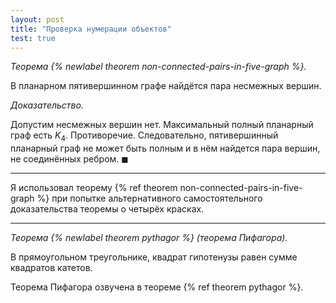 ```yaml
---
layout: post
title: "Проверка нумерации объектов"
test: true
---
```


*Теорема {% newlabel theorem non-connected-pairs-in-five-graph %}.*

В планарном пятивершинном графе найдётся пара несмежных вершин.

*Доказательство.*

Допустим несмежных вершин нет. Максимальный полный планарный граф есть $K_4$. Противоречие. 
Следовательно, пятивершинный планарный граф не может быть полным и в нём найдется пара вершин, 
не соединённых ребром. $\blacksquare$

--------

Я использовал теорему {% ref theorem non-connected-pairs-in-five-graph %} при попытке 
альтернативного самостоятельного доказательства теоремы о четырёх красках.

-------

*Теорема {% newlabel theorem pythagor %} (теорема Пифагора).*

В прямоугольном треугольнике, квадрат гипотенузы равен сумме квадратов катетов.

Теорема Пифагора озвучена в теореме {% ref theorem pythagor %}.
